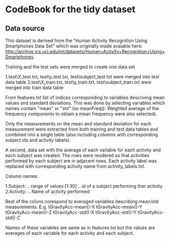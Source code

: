 CodeBook for the tidy dataset
=============================

Data source
-----------
This dataset is derived from the "Human Activity Recognition Using Smartphones Data Set" which was originally made avaiable here: http://archive.ics.uci.edu/ml/datasets/Human+Activity+Recognition+Using+Smartphones

Training and the test sets were merged to create one data set

1.test\X_test.txt, test\y_test.txt, test\subject_test.txt were merged into test data table
2.test\X_train.txt, test\y_train.txt, test\subject_train.txt were merged into train data table

From features.txt list of indices corresponding to variables descriving mean values and standard deviations. This was done by selecting variables which names contain "mean" or "std" (so meanFreq(): Weighted average of the frequency components to obtain a mean frequency were also selected).

Only the measurements on the mean and standard deviation for each measurement were extracted from both training and test data tables and combined into a single table (also including columns with corresponding subject ids and activity labels).

A second, data set with the average of each variable for each activity and each subject was created. The rows were reodered so that activities performed by each subject are in adjacent rows.
Each activity label was replaced with corresponding activity name from activity_labels.txt.

Column names:

1.Subject: .. range of values [1:30] .. id of a subject performing ther activity
2.Activity: .. Name of activity performed

Rest of the coluns corespond to averaged variables describing mean/std measurements. E.g. tGravityAcc-mean()-X tGravityAcc-mean()-Y tGravityAcc-mean()-Z tGravityAcc-std()-X tGravityAcc-std()-Y tGravityAcc-std()-Z

Names of these variables are same as in features.txt but the values are averages of each variable for each activity and each subject.
